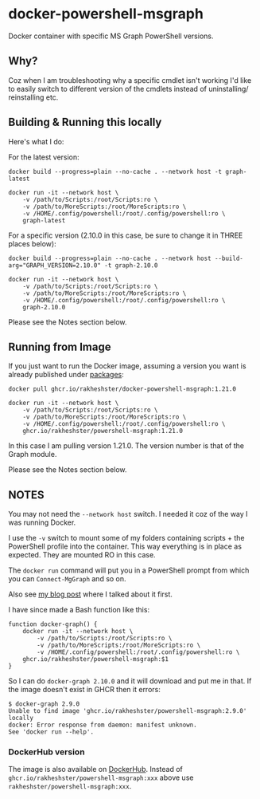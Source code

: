 # docker-powershell-msgraph
Docker container with specific MS Graph PowerShell versions. 

## Why?
Coz when I am troubleshooting why a specific cmdlet isn't working I'd like to easily switch to different version of the cmdlets instead of uninstalling/ reinstalling etc. 

## Building & Running this locally
Here's what I do:

For the latest version:

```
docker build --progress=plain --no-cache . --network host -t graph-latest

docker run -it --network host \
    -v /path/to/Scripts:/root/Scripts:ro \
    -v /path/to/MoreScripts:/root/MoreScripts:ro \
    -v /HOME/.config/powershell:/root/.config/powershell:ro \
    graph-latest
```

For a specific version (2.10.0 in this case, be sure to change it in THREE places below):

```
docker build --progress=plain --no-cache . --network host --build-arg="GRAPH_VERSION=2.10.0" -t graph-2.10.0

docker run -it --network host \
    -v /path/to/Scripts:/root/Scripts:ro \
    -v /path/to/MoreScripts:/root/MoreScripts:ro \
    -v /HOME/.config/powershell:/root/.config/powershell:ro \
    graph-2.10.0
```

Please see the Notes section below.

## Running from Image
If you just want to run the Docker image, assuming a version you want is already published under [packages](https://github.com/rakheshster/docker-powershell-msgraph/pkgs/container/docker-powershell-msgraph):

```
docker pull ghcr.io/rakheshster/docker-powershell-msgraph:1.21.0

docker run -it --network host \
    -v /path/to/Scripts:/root/Scripts:ro \
    -v /path/to/MoreScripts:/root/MoreScripts:ro \
    -v /HOME/.config/powershell:/root/.config/powershell:ro \
    ghcr.io/rakheshster/powershell-msgraph:1.21.0
```

In this case I am pulling version 1.21.0. The version number is that of the Graph module.

Please see the Notes section below.

## NOTES
You may not need the `--network host` switch. I needed it coz of the way I was running Docker. 

I use the `-v` switch to mount some of my folders containing scripts + the PowerShell profile into the container. This way everything is in place as expected. They are mounted RO in this case. 

The `docker run` command will put you in a PowerShell prompt from which you can `Connect-MgGraph` and so on. 

Also see [my blog post](https://rakhesh.com/azure/docker-powershell-microsoft-graph/) where I talked about it first.

I have since made a Bash function like this:
```
function docker-graph() {
    docker run -it --network host \
        -v /path/to/Scripts:/root/Scripts:ro \
        -v /path/to/MoreScripts:/root/MoreScripts:ro \
        -v /HOME/.config/powershell:/root/.config/powershell:ro \
    ghcr.io/rakheshster/powershell-msgraph:$1
}
```

So I can do `docker-graph 2.10.0` and it will download and put me in that. If the image doesn't exist in GHCR then it errors:
```
$ docker-graph 2.9.0
Unable to find image 'ghcr.io/rakheshster/powershell-msgraph:2.9.0' locally
docker: Error response from daemon: manifest unknown.
See 'docker run --help'.
```

### DockerHub version
The image is also available on [DockerHub](https://hub.docker.com/repository/docker/rakheshster/powershell-msgraph/general). Instead of `ghcr.io/rakheshster/powershell-msgraph:xxx` above use `rakheshster/powershell-msgraph:xxx`.